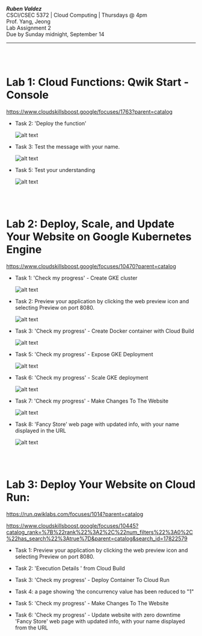***Ruben Valdez*** <br>
CSCI/CSEC 5372 | Cloud Computing | Thursdays @ 4pm<br>
Prof. Yang, Jeong <br>
Lab Assignment 2 <br>
Due by Sunday midnight, September 14

---

<br><br>

# Lab 1: Cloud Functions: Qwik Start - Console

https://www.cloudskillsboost.google/focuses/1763?parent=catalog

- Task 2: 'Deploy the function'

    ![alt text](image.png)

- Task 3: Test the message with your name. 

    ![alt text](image-1.png)

- Task 5: Test your understanding

    ![alt text](image-2.png)


<br><br>

# Lab 2: Deploy, Scale, and Update Your Website on Google Kubernetes Engine
    
https://www.cloudskillsboost.google/focuses/10470?parent=catalog

- Task 1: 'Check my progress' - Create GKE cluster

    ![alt text](image-3.png)

- Task 2: Preview your application by clicking the web preview icon and selecting Preview on port 8080.

    ![alt text](image-4.png)

- Task 3: 'Check my progress' - Create Docker container with Cloud Build 

    ![alt text](image-5.png)

- Task 5: 'Check my progress' - Expose GKE Deployment 

    ![alt text](image-6.png)

- Task 6: 'Check my progress' - Scale GKE deployment 

    ![alt text](image-7.png)

- Task 7: 'Check my progress' - Make Changes To The Website 

    ![alt text](image-8.png)

- Task 8: 'Fancy Store' web page with updated info, with your name displayed in the URL

    ![alt text](image-10.png)


<br><br>

# Lab 3: Deploy Your Website on Cloud Run: 

https://run.qwiklabs.com/focuses/1014?parent=catalog

https://www.cloudskillsboost.google/focuses/10445?catalog_rank=%7B%22rank%22%3A2%2C%22num_filters%22%3A0%2C%22has_search%22%3Atrue%7D&parent=catalog&search_id=17822579

- Task 1: Preview your application by clicking the web preview icon and selecting Preview on port 8080.



- Task 2: 'Execution Details ' from Cloud Build



- Task 3: 'Check my progress' - Deploy Container To Cloud Run 



- Task 4: a page showing 'the concurrency value has been reduced to "1" 



- Task 5: 'Check my progress' - Make Changes To The Website 


- Task 6: 'Check my progress' - Update website with zero downtime 'Fancy Store' web page with updated info, with your name displayed from the URL




